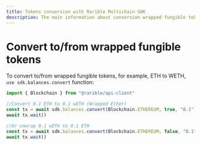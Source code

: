 ```yaml
---
title: Tokens conversion with Rarible Multichain SDK
description: The main information about conversion wrapped fungible tokens with Rarible Multichain SDK
---
```


# Convert to/from wrapped fungible tokens

To convert to/from wrapped fungible tokens, for example, ETH to WETH, `use sdk.balances.convert` function:

```ts
import { Blockchain } from "@rarible/api-client"

//Convert 0.1 ETH to 0.1 wETH (Wrapped Ether)
const tx = await sdk.balances.convert(Blockchain.ETHEREUM, true, "0.1")
await tx.wait()

//Or unwrap 0.1 wETH to 0.1 ETH
const tx = await sdk.balances.convert(Blockchain.ETHEREUM, false, "0.1")
await tx.wait()
```
